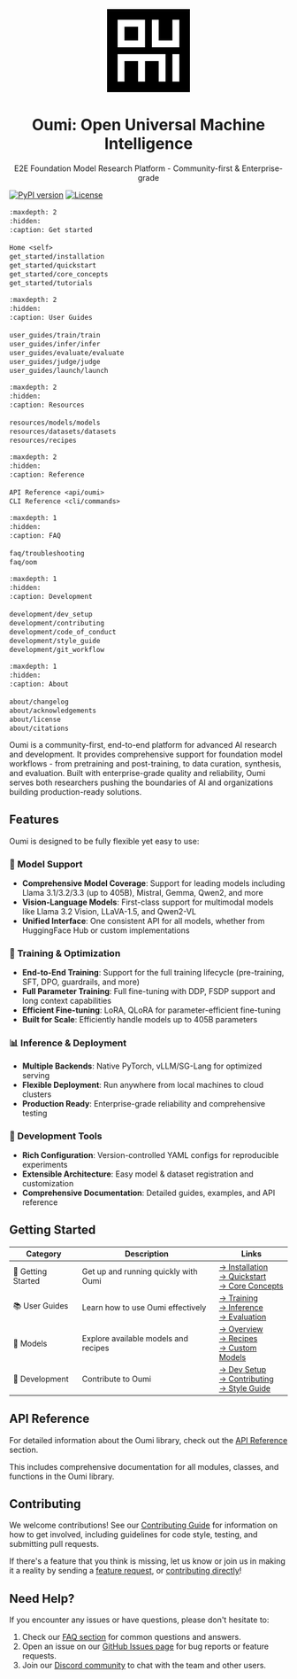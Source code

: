 <div align="center">
<img src="_static/logo/oumi_logo_dark.png" alt="Oumi Logo" width="150"/>

# Oumi: Open Universal Machine Intelligence

E2E Foundation Model Research Platform - Community-first & Enterprise-grade
</div>

[![PyPI version](https://badge.fury.io/py/oumi.svg)](https://badge.fury.io/py/oumi)
[![License](https://img.shields.io/badge/License-Apache%202.0-blue.svg)](https://opensource.org/licenses/Apache-2.0)

```{toctree}
:maxdepth: 2
:hidden:
:caption: Get started

Home <self>
get_started/installation
get_started/quickstart
get_started/core_concepts
get_started/tutorials
```

```{toctree}
:maxdepth: 2
:hidden:
:caption: User Guides

user_guides/train/train
user_guides/infer/infer
user_guides/evaluate/evaluate
user_guides/judge/judge
user_guides/launch/launch
```

```{toctree}
:maxdepth: 2
:hidden:
:caption: Resources

resources/models/models
resources/datasets/datasets
resources/recipes

```

```{toctree}
:maxdepth: 2
:hidden:
:caption: Reference

API Reference <api/oumi>
CLI Reference <cli/commands>
```

```{toctree}
:maxdepth: 1
:hidden:
:caption: FAQ

faq/troubleshooting
faq/oom
```

```{toctree}
:maxdepth: 1
:hidden:
:caption: Development

development/dev_setup
development/contributing
development/code_of_conduct
development/style_guide
development/git_workflow
```

```{toctree}
:maxdepth: 1
:hidden:
:caption: About

about/changelog
about/acknowledgements
about/license
about/citations
```

Oumi is a community-first, end-to-end platform for advanced AI research and development. It provides comprehensive support for foundation model workflows - from pretraining and post-training, to data curation, synthesis, and evaluation. Built with enterprise-grade quality and reliability, Oumi serves both researchers pushing the boundaries of AI and organizations building production-ready solutions.

## Features

Oumi is designed to be fully flexible yet easy to use:

### 🤖 Model Support

- **Comprehensive Model Coverage**: Support for leading models including Llama 3.1/3.2/3.3 (up to 405B), Mistral, Gemma, Qwen2, and more
- **Vision-Language Models**: First-class support for multimodal models like Llama 3.2 Vision, LLaVA-1.5, and Qwen2-VL
- **Unified Interface**: One consistent API for all models, whether from HuggingFace Hub or custom implementations

### 🚀 Training & Optimization

- **End-to-End Training**: Support for the full training lifecycle (pre-training, SFT, DPO, guardrails, and more)
- **Full Parameter Training**: Full fine-tuning with DDP, FSDP support and long context capabilities
- **Efficient Fine-tuning**: LoRA, QLoRA for parameter-efficient fine-tuning
- **Built for Scale**: Efficiently handle models up to 405B parameters

### 📊 Inference & Deployment

- **Multiple Backends**: Native PyTorch, vLLM/SG-Lang for optimized serving
- **Flexible Deployment**: Run anywhere from local machines to cloud clusters
- **Production Ready**: Enterprise-grade reliability and comprehensive testing

### 🔧 Development Tools

- **Rich Configuration**: Version-controlled YAML configs for reproducible experiments
- **Extensible Architecture**: Easy model & dataset registration and customization
- **Comprehensive Documentation**: Detailed guides, examples, and API reference

## Getting Started

| Category | Description | Links |
|----------|-------------|-------|
| 🚀 Getting Started | Get up and running quickly with Oumi | [→ Installation](get_started/installation)<br>[→ Quickstart](get_started/quickstart)<br>[→ Core Concepts](get_started/core_concepts) |
| 📚 User Guides | Learn how to use Oumi effectively | [→ Training](user_guides/train/train)<br>[→ Inference](user_guides/infer/infer)<br>[→ Evaluation](user_guides/evaluate/evaluate) |
| 🤖 Models | Explore available models and recipes | [→ Overview](resources/models/models)<br>[→ Recipes](resources/recipes)<br>[→ Custom Models](resources/models/custom_models) |
| 🔧 Development | Contribute to Oumi | [→ Dev Setup](development/dev_setup)<br>[→ Contributing](development/contributing)<br>[→ Style Guide](development/style_guide) |

## API Reference

For detailed information about the Oumi library, check out the [API Reference](api/oumi) section.

This includes comprehensive documentation for all modules, classes, and functions in the Oumi library.

## Contributing

We welcome contributions! See our [Contributing Guide](development/contributing) for information on how to get involved, including guidelines for code style, testing, and submitting pull requests.

If there's a feature that you think is missing, let us know or join us in making it a reality by sending a [feature request](https://github.com/oumi-ai/oumi/issues/new?template=feature_request.md), or [contributing directly](development/contributing)!

## Need Help?

If you encounter any issues or have questions, please don't hesitate to:

1. Check our [FAQ section](/faq/troubleshooting) for common questions and answers.
2. Open an issue on our [GitHub Issues page](https://github.com/oumi-ai/oumi/issues) for bug reports or feature requests.
3. Join our [Discord community](https://discord.gg/oumi) to chat with the team and other users.
